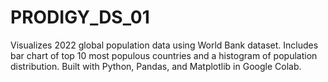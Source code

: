 # PRODIGY_DS_01
Visualizes 2022 global population data using World Bank dataset. Includes bar chart of top 10 most populous countries and a histogram of population distribution. Built with Python, Pandas, and Matplotlib in Google Colab.
